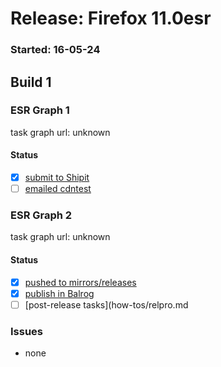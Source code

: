 # Release: Firefox 11.0esr

### Started: 16-05-24

## Build 1

### ESR Graph 1
task graph url: unknown

#### Status
- [x] [submit to Shipit](https://wiki.mozilla.org/Release:Release_Automation_on_Mercurial:Starting_a_Release#Submit_to_Ship_It)
- [ ] [emailed cdntest](how-tos/relpro.md)

### ESR Graph 2
task graph url: unknown

#### Status
- [x] [pushed to mirrors/releases](how-tos/relpro.md)
- [x] [publish in Balrog](how-tos/relpro.md)
- [ ] [post-release tasks](how-tos/relpro.md

### Issues
- none


